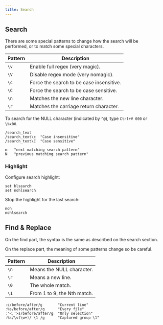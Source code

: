 ```yaml
---
title: Search
---
```


## Search

There are some special patterns to change how the search will be performed,
or to match some special characters.

| Pattern | Description |
| --- | --- |
| `\v` | Enable full regex (very magic). |
| `\V` | Disable regex mode (very nomagic). |
| `\c` | Force the search to be case insensitive. |
| `\C` | Force the search to be case sensitive. |
| `\n` | Matches the new line character. |
| `\r` | Matches the carriage return character. |

To search for the NULL character (indicated by `^@`),
type `Ctrl+V 000` or `\%x00`.

```viml
/search_text
/search_text\c  "Case insensitive"
/search_text\C  "Case sensitive"

n   "next matching search pattern"
N   "previous matching search pattern"
```

### Highlight

Configure search highlight:

```vim
set hlsearch
set nohlsearch
```

Stop the highlight for the last search:

```vim
noh
nohlsearch
```

## Find & Replace

On the find part,
the syntax is the same as described on the search section.

On the replace part,
the meaning of some patterns change so be careful.

| Pattern | Description |
| --- | --- |
| `\n` | Means the NULL character. |
| `\r` | Means a new line. |
| `\0` | The whole match. |
| `\1` | From 1 to 9, the Nth match. |

```viml
:s/before/after/g       "Current line"
:%s/before/after/g      "Every file"
:'<,'>s/before/after/g  "Only selection"
:%s/\v(\w+)/ \1 /g      "Captured group \1"
```
